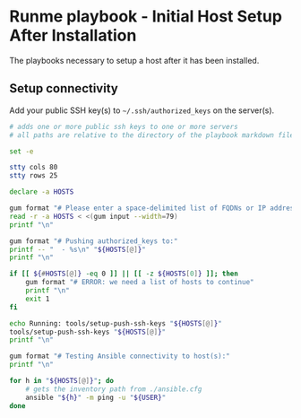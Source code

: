 # Runme playbook - Initial Host Setup After Installation

The playbooks necessary to setup a host after it has been installed.

## Setup connectivity

Add your public SSH key(s) to `~/.ssh/authorized_keys` on the server(s).

```bash { background=false category=setup-host closeTerminalOnSuccess=true excludeFromRunAll=true interactive=true interpreter=bash name=setup-host-authorized_keys promptEnv=true terminalRows=25 }
# adds one or more public ssh keys to one or more servers
# all paths are relative to the directory of the playbook markdown file

set -e

stty cols 80
stty rows 25

declare -a HOSTS

gum format "# Please enter a space-delimited list of FQDNs or IP addresses:"
read -r -a HOSTS < <(gum input --width=79)
printf "\n"

gum format "# Pushing authorized_keys to:"
printf -- "  - %s\n" "${HOSTS[@]}"
printf "\n"

if [[ ${#HOSTS[@]} -eq 0 ]] || [[ -z ${HOSTS[0]} ]]; then
    gum format "# ERROR: we need a list of hosts to continue"
    printf "\n"
    exit 1
fi

echo Running: tools/setup-push-ssh-keys "${HOSTS[@]}"
tools/setup-push-ssh-keys "${HOSTS[@]}"
printf "\n"

gum format "# Testing Ansible connectivity to host(s):"
printf "\n"

for h in "${HOSTS[@]}"; do
    # gets the inventory path from ./ansible.cfg
    ansible "${h}" -m ping -u "${USER}"
done
```

